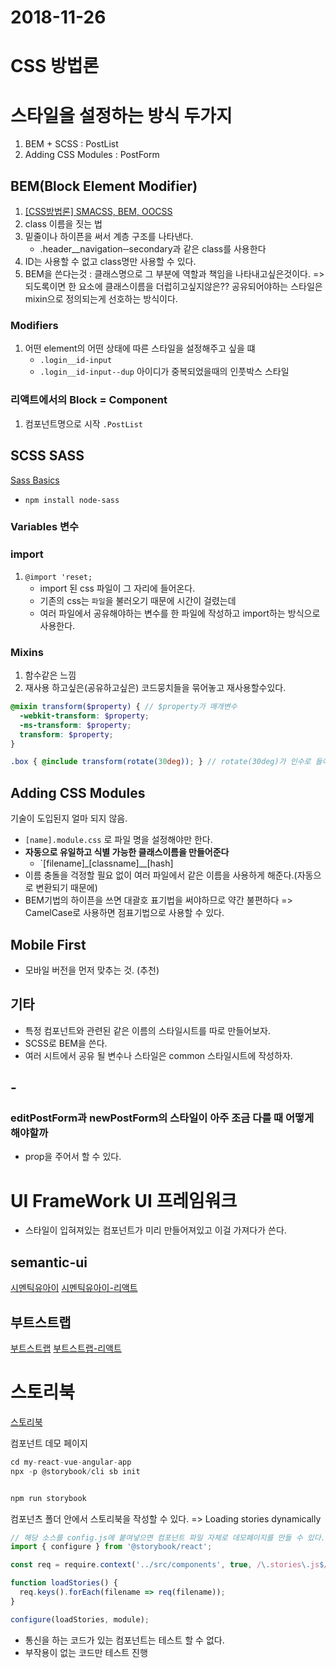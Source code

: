 # 2018-11-26 
# CSS 방법론

# 스타일을 설정하는 방식 두가지
1. BEM + SCSS : PostList
1. Adding CSS Modules : PostForm

## BEM(Block Element Modifier)

1. [[CSS방법론] SMACSS, BEM, OOCSS](http://wit.nts-corp.com/2015/04/16/3538)
1. class 이름을 짓는 법
1. 밑줄이나 하이픈을 써서 계층 구조를 나타낸다.
    - .header__navigation‐‐secondary과 같은 class를 사용한다
1. ID는 사용할 수 없고 class명만 사용할 수 있다.
1. BEM을 쓴다는것 :  클래스명으로 그 부분에 역할과 책임을 나타내고싶은것이다. => 되도록이면 한 요소에 클래스이름을 더럽히고싶지않은?? 공유되어야하는 스타일은 mixin으로 정의되는게 선호하는 방식이다.



### Modifiers

1. 어떤 element의 어떤 상태에 따른 스타일을 설정해주고 싶을 떄
    - `.login__id-input`
    - `.login__id-input--dup` 아이디가 중복되었을때의 인풋박스 스타일


### 리액트에서의 Block = Component
1. 컴포넌트명으로 시작 `.PostList` 



## SCSS SASS

[Sass Basics](https://sass-lang.com/guide)
- `npm install node-sass`

### Variables 변수

### import
1. `@import 'reset;`
    - import 된 css 파일이 그 자리에 들어온다.
    - 기존의 css는 `파일`을 불러오기 때문에 시간이 걸렸는데
    - 여러 파일에서 공유해야하는 변수를 한 파일에 작성하고 import하는 방식으로 사용한다.

### Mixins
1. 함수같은 느낌
1. 재사용 하고싶은(공유하고싶은) 코드뭉치들을 묶어놓고 재사용할수있다.
```scss
@mixin transform($property) { // $property가 매개변수
  -webkit-transform: $property;
  -ms-transform: $property;
  transform: $property;
}

.box { @include transform(rotate(30deg)); } // rotate(30deg)가 인수로 들어간다.
```

## Adding CSS Modules
기술이 도입된지 얼마 되지 않음.
- `[name].module.css` 로 파일 명을 설정해야만 한다.
- **자동으로 유일하고 식별 가능한 클래스이름을 만들어준다**
    - `[filename]_[classname]__[hash]
- 이름 충돌을 걱정할 필요 없이 여러 파일에서 같은 이름을 사용하게 해준다.(자동으로 변환되기 때문에)
- BEM기법의 하이픈을 쓰면 대괄호 표기법을 써야하므로 약간 불편하다 => CamelCase로 사용하면 점표기법으로 사용할 수 있다.




## Mobile First
- 모바일 버전을 먼저 맞추는 것. (추천)


## 기타
- 특정 컴포넌트와 관련된 같은 이름의 스타일시트를 따로 만들어보자.
- SCSS로 BEM을 쓴다.
- 여러 시트에서 공유 될 변수나 스타일은 common 스타일시트에 작성하자.


## -
###  editPostForm과 newPostForm의 스타일이 아주 조금 다를 때 어떻게 해야할까
- prop을 주어서 할 수 있다.


# UI FrameWork UI 프레임워크
- 스타일이 입혀져있는 컴포넌트가 미리 만들어져있고 이걸 가져다가 쓴다.

## semantic-ui

[시멘틱유아이](https://semantic-ui.com)
[시멘틱유아이-리액트](https://react.semantic-ui.com/)



## 부트스트랩

[부트스트랩](https://getbootstrap.com/)
[부트스트랩-리액트](https://reactstrap.github.io/)


# 스토리북
[스토리북](https://storybook.js.org/)

컴포넌트 데모 페이지

```js
cd my-react-vue-angular-app
npx -p @storybook/cli sb init


npm run storybook
```

컴포넌츠 폴더 안에서 스토리북을 작성할 수 있다. => Loading stories dynamically

```js
// 해당 소스를 config.js에 붙여넣으면 컴포넌트 파일 자체로 데모페이지를 만들 수 있다.
import { configure } from '@storybook/react';

const req = require.context('../src/components', true, /\.stories\.js$/);

function loadStories() {
  req.keys().forEach(filename => req(filename));
}

configure(loadStories, module);
```

- 통신을 하는 코드가 있는 컴포넌트는 테스트 할 수 없다.
- 부작용이 없는 코드만 테스트 진행